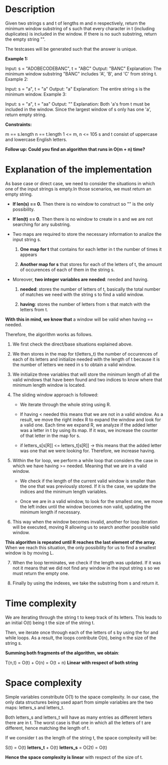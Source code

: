 # Description

Given two strings s and t of lengths m and n respectively, return the minimum window substring of s such that every character in t (including duplicates) is included in the window. If there is no such substring, return the empty string "".

The testcases will be generated such that the answer is unique.

 

**Example 1:**

Input: s = "ADOBECODEBANC", t = "ABC"
Output: "BANC"
Explanation: The minimum window substring "BANC" includes 'A', 'B', and 'C' from string t.
Example 2:

Input: s = "a", t = "a"
Output: "a"
Explanation: The entire string s is the minimum window.
Example 3:

Input: s = "a", t = "aa"
Output: ""
Explanation: Both 'a's from t must be included in the window.
Since the largest window of s only has one 'a', return empty string.
 

**Constraints:**

m == s.length
n == t.length
1 <= m, n <= 105
s and t consist of uppercase and lowercase English letters.
 

**Follow up: Could you find an algorithm that runs in O(m + n) time?**


# Explanation of the implementation

As base case or direct case, we need to consider the situations in which one of the input strings is empty.In those scenarios, we must return an empty string.

- **If len(s) == 0.** Then there is no window to construct so "" is the only possibility.

- **If len(t) == 0.** Then there is no window to create in s and we are not searching for any substring.

- Two maps are required to store the necessary information to analize the input string s.

	1. **One map for t** that contains for each letter in t the number of times it appears

	2. **Another map for s** that stores for each of the letters of t, the amount of occurences of each of them in the string s.

- Moreover, **two integer variables are needed**: needed and having.

	1. **needed**: stores the number of letters of t, basically the total number of matches we need with the string s to find a valid window.

	2. **having**: stores the number of letters from s that match with the letters from t.

**With this in mind, we know that** a window will be valid when having == needed.

Therefore, the algorithm works as follows.

1. We first check the direct/base situations explained above.

2. We then stores in the map for t(letters_t) the number of occurences of each of its letters and initialize needed with the length of t because it is the number of letters we need in s to obtain a valid window.

3. We initialize three variables that will store the minimum length of all the valid windows that have been found and two indices to know where that minimum length window is located.

4. The sliding window approach is followed:
	- We iterate through the whole string using R.

	- If having < needed this means that we are not in a valid window.
	As a result, we move the right index R to expand the window and look for a valid one. Each time we expand R, we analyze if the added letter was a letter in t by using its map. If it was, we increase the counter of that letter in the map for s.

	- if letters_s[s[R]] <= letters_t[s[R]] -> this means that the added letter was one that we were looking for. Therefore, we increase having.

5. Within the for loop, we perform a while loop that considers the case in which we have having >= needed. Meaning that we are in a valid window.

	- We check if the length of the current valid window is smaller than the one that was previously stored. If it is the case, we update the indices and the minimum length variables.

	- Once we are in a valid window, to look for the smallest one, we move the left index until the window becomes non valid, updating the minimum length if necessary.

6. This way when the window becomes invalid, another for loop iteration will be executed, moving R allowing us to search another possible valid window.

**This algorithm is repeated until R reaches the last element of the array**. When we reach this situation, the only possibility for us to find a smallest window is by moving L.

7. When the loop terminates, we check if the length was updated. If it was not it means that we did not find any window in the input string s so we must return the empty one.

8. Finally by using the indexes, we take the substring from s and return it.

# Time complexity

We are iterating through the string t to keep track of its letters. This leads to an initial O(t) being t the size of the string t.

Then, we iterate once through each of the letters of s by using the for and while loops. As a result, the loops contribute O(n), being n the size of the string s.

**Summing both fragments of the algorithm, we obtain**:

T(n,t) = O(t) + O(n) = O(t + n)
**Linear with respect of both string**

# Space complexity

Simple variables constribute O(1) to the space complexity. In our case, the only data structures being used apart from simple variables are the two maps: letters_s and letters_t.

Both letters_s and letters_t will have as many entries as different letters there are in t. The worst case is that one in which all the letters of t are different, hence matching the length of t.

If we consider t as the length of the string t, the space complexity will be:

S(t) = O(t) **letters_t** + O(t) **letters_s** = O(2t) = O(t)

**Hence the space complexity is linear** with respect of the size of t.



